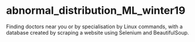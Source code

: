 # abnormal_distribution_ML_winter19

Finding doctors near you or by specialisation by Linux commands, with a database created by scraping a website using Selenium and BeautifulSoup.


